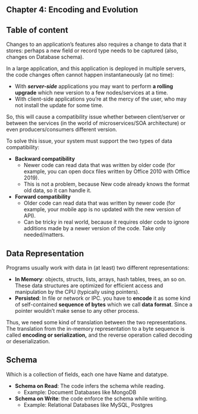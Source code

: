 ## Chapter 4: Encoding and Evolution
## Table of content


Changes to an application’s features also requires a change to data that it stores: perhaps a new field or record type needs to be captured (also, changes on Database schema).

In a large application, and this application is deployed in multiple servers, the code changes often cannot happen instantaneously (at no time):

- With ***server-side*** applications you may want to perform **a rolling upgrade** which new version to a few nodes/services at a time.
- With client-side applications you’re at the mercy of the user, who may not install
the update for some time.

So, this will cause a compatibility issue whether between client/server or between the services (in the world of microservices/SOA architecture) or even producers/consumers different version.

To solve this issue, your system must support the two types of data compatibility:

- **Backward compatibility**
    - Newer code can read data that was written by older code (for example, you can open docx files written by Office 2010 with Office 2019).
    - This is not a problem, because New code already knows the format old data, so it can handle it.
- **Forward compatibility**
    - Older code can read data that was written by newer code (for example, your mobile app is no updated with the new version of API).
    - Can be tricky in real world, because it requires older code to ignore additions made by a
    newer version of the code. Take only needed/matters.

## Data Representation

Programs usually work with data in (at least) two different representations:

- **In Memory**: objects, structs, lists, arrays, hash tables, trees, an so on. These data structures are optimized for efficient access and manipulation by the CPU (typically using pointers).
- **Persisted**: In file or network or IPC. you have to **encode** it as some kind of self-contained **sequence of bytes** which we call **data format**. Since a pointer wouldn’t make sense to any other process.

Thus, we need some kind of translation between the two representations. The translation from the in-memory representation to a byte sequence is called **encoding or serialization,** and the reverse operation called decoding or deserialization.

## Schema

Which is a collection of fields, each one have Name and datatype.

- **Schema on Read**: The code infers the schema while reading.
    - Example: Document Databases like MongoDB
- **Schema on Write**: the code enforce the schema while writing.
    - Example: Relational Databases like MySQL, Postgres
